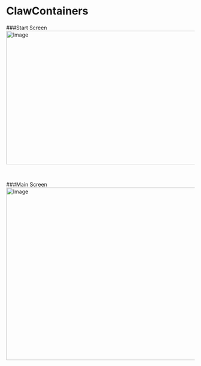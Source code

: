 # ClawContainers

###Start Screen
<img width="636" height="356" alt="Image" src="https://github.com/user-attachments/assets/4db4327d-f3e7-4426-857c-ab908d9bf8d4" />

<br>


###Main Screen
<img width="748" height="460" alt="Image" src="https://github.com/user-attachments/assets/20549bf3-0e90-48f6-ac05-e5cb97c05c33" />
